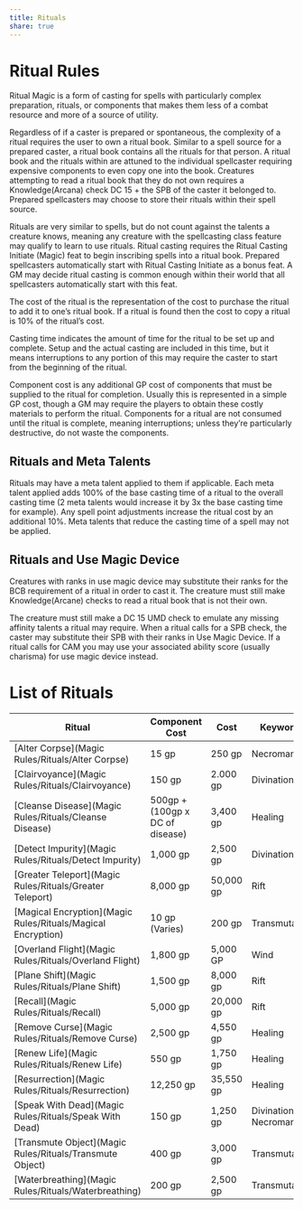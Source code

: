 ```yaml
---
title: Rituals
share: true
---
```

# Ritual Rules

Ritual Magic is a form of casting for spells with particularly complex preparation, rituals, or components that makes them less of a combat resource and more of a source of utility.

Regardless of if a caster is prepared or spontaneous, the complexity of a ritual requires the user to own a ritual book. Similar to a spell source for a prepared caster, a ritual book contains all the rituals for that person. A ritual book and the rituals within are attuned to the individual spellcaster requiring expensive components to even copy one into the book. Creatures attempting to read a ritual book that they do not own requires a Knowledge(Arcana) check DC 15 + the SPB of the caster it belonged to. Prepared spellcasters may choose to store their rituals within their spell source.

Rituals are very similar to spells, but do not count against the talents a creature knows, meaning any creature with the spellcasting class feature may qualify to learn to use rituals. Ritual casting requires the Ritual Casting Initiate (Magic) feat to begin inscribing spells into a ritual book. Prepared spellcasters automatically start with Ritual Casting Initiate as a bonus feat. A GM may decide ritual casting is common enough within their world that all spellcasters automatically start with this feat.

The cost of the ritual is the representation of the cost to purchase the ritual to add it to one’s ritual book. If a ritual is found then the cost to copy a ritual is 10% of the ritual’s cost.

Casting time indicates the amount of time for the ritual to be set up and complete. Setup and the actual casting are included in this time, but it means interruptions to any portion of this may require the caster to start from the beginning of the ritual.

Component cost is any additional GP cost of components that must be supplied to the ritual for completion. Usually this is represented in a simple GP cost, though a GM may require the players to obtain these costly materials to perform the ritual. Components for a ritual are not consumed until the ritual is complete, meaning interruptions; unless they’re particularly destructive, do not waste the components.

## Rituals and Meta Talents

Rituals may have a meta talent applied to them if applicable. Each meta talent applied adds 100% of the base casting time of a ritual to the overall casting time (2 meta talents would increase it by 3x the base casting time for example). Any spell point adjustments increase the ritual cost by an additional 10%. Meta talents that reduce the casting time of a spell may not be applied.

## Rituals and Use Magic Device

Creatures with ranks in use magic device may substitute their ranks for the BCB requirement of a ritual in order to cast it. The creature must still make Knowledge(Arcane) checks to read a ritual book that is not their own.

The creature must still make a DC 15 UMD check to emulate any missing affinity talents a ritual may require. When a ritual calls for a SPB check, the caster may substitute their SPB with their ranks in Use Magic Device. If a ritual calls for CAM you may use your associated ability score (usually charisma) for use magic device instead.

# List of Rituals
| Ritual                                                       | Component Cost                  | Cost      | Keywords               |
| ------------------------------------------------------------ | ------------------------------- | --------- | ---------------------- |
| [Alter Corpse](Magic Rules/Rituals/Alter Corpse)             | 15 gp                           | 250 gp    | Necromancy             |
| [Clairvoyance](Magic Rules/Rituals/Clairvoyance)             | 150 gp                          | 2.000 gp  | Divination             |
| [Cleanse Disease](Magic Rules/Rituals/Cleanse Disease)       | 500gp + (100gp x DC of disease) | 3,400 gp  | Healing                |
| [Detect Impurity](Magic Rules/Rituals/Detect Impurity)       | 1,000 gp                        | 2,500 gp  | Divination             |
| [Greater Teleport](Magic Rules/Rituals/Greater Teleport)     | 8,000 gp                        | 50,000 gp | Rift                   |
| [Magical Encryption](Magic Rules/Rituals/Magical Encryption) | 10 gp (Varies)                  | 200 gp    | Transmutation          |
| [Overland Flight](Magic Rules/Rituals/Overland Flight)       | 1,800 gp                        | 5,000 GP  | Wind                   |
| [Plane Shift](Magic Rules/Rituals/Plane Shift)               | 1,500 gp                        | 8,000 gp  | Rift                   |
| [Recall](Magic Rules/Rituals/Recall)                         | 5,000 gp                        | 20,000 gp | Rift                   |
| [Remove Curse](Magic Rules/Rituals/Remove Curse)             | 2,500 gp                        | 4,550 gp  | Healing                |
| [Renew Life](Magic Rules/Rituals/Renew Life)                 | 550 gp                          | 1,750 gp  | Healing                |
| [Resurrection](Magic Rules/Rituals/Resurrection)             | 12,250 gp                       | 35,550 gp | Healing                |
| [Speak With Dead](Magic Rules/Rituals/Speak With Dead)       | 150 gp                          | 1,250 gp  | Divination, Necromancy |
| [Transmute Object](Magic Rules/Rituals/Transmute Object)     | 400 gp                          | 3,000 gp  | Transmutation          |
| [Waterbreathing](Magic Rules/Rituals/Waterbreathing)         | 200 gp                          | 2,500 gp  | Transmutation          |
